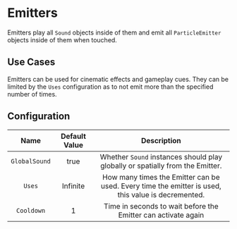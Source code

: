 # Emitters

Emitters play all `Sound` objects inside of them and emit all `ParticleEmitter` objects inside of them when touched.

## Use Cases

Emitters can be used for cinematic effects and gameplay cues. They can be limited by the
`Uses` configuration as to not emit more than the specified number of times.

## Configuration

| Name | Default Value | Description
|:-----:|:-----:|:-----:
| `GlobalSound` | true | Whether `Sound` instances should play globally or spatially from the Emitter.
| `Uses` | Infinite | How many times the Emitter can be used. Every time the emitter is used, this value is decremented.
| `Cooldown` | 1 | Time in seconds to wait before the Emitter can activate again
